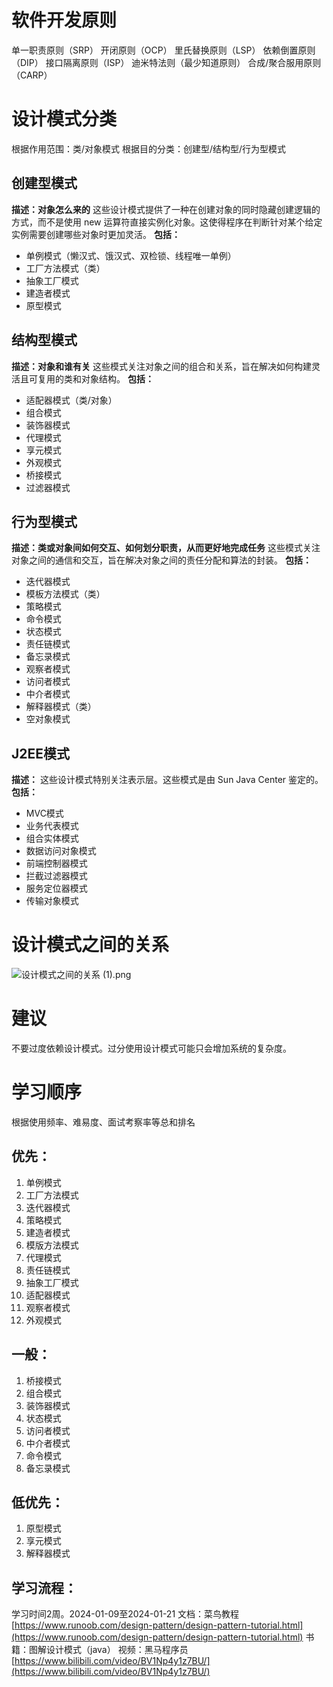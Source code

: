 # 软件开发原则
单一职责原则（SRP）
开闭原则（OCP）
里氏替换原则（LSP）
依赖倒置原则（DIP）
接口隔离原则（ISP）
迪米特法则（最少知道原则）
合成/聚合服用原则（CARP）
# 设计模式分类
根据作用范围：类/对象模式
根据目的分类：创建型/结构型/行为型模式
## 创建型模式
**描述：对象怎么来的**
这些设计模式提供了一种在创建对象的同时隐藏创建逻辑的方式，而不是使用 new 运算符直接实例化对象。这使得程序在判断针对某个给定实例需要创建哪些对象时更加灵活。
**包括：**

- 单例模式（懒汉式、饿汉式、双检锁、线程唯一单例）
- 工厂方法模式（类）
- 抽象工厂模式
- 建造者模式
- 原型模式
## 结构型模式
**描述：对象和谁有关**
这些模式关注对象之间的组合和关系，旨在解决如何构建灵活且可复用的类和对象结构。
**包括：**

- 适配器模式（类/对象）
- 组合模式
- 装饰器模式
- 代理模式
- 享元模式
- 外观模式
- 桥接模式
- 过滤器模式
## 行为型模式
**描述：类或对象间如何交互、如何划分职责，从而更好地完成任务**
这些模式关注对象之间的通信和交互，旨在解决对象之间的责任分配和算法的封装。
**包括：**

- 迭代器模式
- 模板方法模式（类）
- 策略模式
- 命令模式
- 状态模式
- 责任链模式
- 备忘录模式
- 观察者模式
- 访问者模式
- 中介者模式
- 解释器模式（类）
- 空对象模式
## J2EE模式
**描述：**
这些设计模式特别关注表示层。这些模式是由 Sun Java Center 鉴定的。
**包括：**

- MVC模式
- 业务代表模式
- 组合实体模式
- 数据访问对象模式
- 前端控制器模式
- 拦截过滤器模式
- 服务定位器模式
- 传输对象模式
# 设计模式之间的关系
![设计模式之间的关系 (1).png](https://cdn.nlark.com/yuque/0/2024/png/40608915/1704783975742-5fd78b3f-df2f-4a81-af3c-8def9bd0e5a2.png#averageHue=%23202020&clientId=uc917969e-79e9-4&from=ui&id=udfb2e781&originHeight=2444&originWidth=2236&originalType=binary&ratio=1&rotation=0&showTitle=false&size=449044&status=done&style=none&taskId=ube4b3c65-823b-4a82-bbe6-88b9c650351&title=)
# 建议
不要过度依赖设计模式。过分使用设计模式可能只会增加系统的复杂度。
# 学习顺序
根据使用频率、难易度、面试考察率等总和排名
## 优先：

1. 单例模式
2. 工厂方法模式
3. 迭代器模式
4. 策略模式
5. 建造者模式
6. 模版方法模式
7. 代理模式
8. 责任链模式
9. 抽象工厂模式
10. 适配器模式
11. 观察者模式
12. 外观模式
## 一般：

1. 桥接模式
2. 组合模式
3. 装饰器模式
4. 状态模式
5. 访问者模式
6. 中介者模式
7. 命令模式
8. 备忘录模式
## 低优先：

1. 原型模式
2. 享元模式
3. 解释器模式
## 学习流程：
学习时间2周。2024-01-09至2024-01-21
文档：菜鸟教程 [https://www.runoob.com/design-pattern/design-pattern-tutorial.html](https://www.runoob.com/design-pattern/design-pattern-tutorial.html)
书籍：图解设计模式（java）
视频：黑马程序员 [https://www.bilibili.com/video/BV1Np4y1z7BU/](https://www.bilibili.com/video/BV1Np4y1z7BU/)
